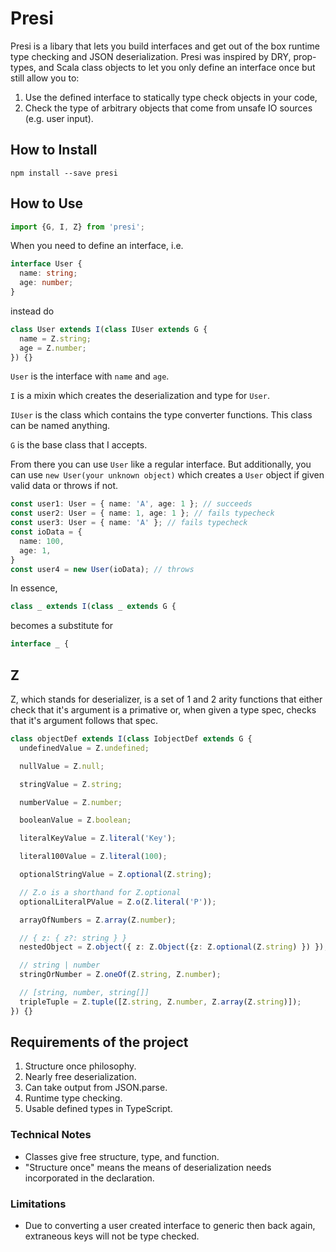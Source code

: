 # Presi
Presi is a libary that lets you build interfaces and get out of the box
runtime type checking and JSON deserialization. Presi was inspired by DRY,
prop-types, and Scala class objects to let you only define an interface once
but still allow you to:

1. Use the defined interface to statically type check
objects in your code,
2. Check the type of arbitrary objects that come from
unsafe IO sources (e.g. user input).

## How to Install

```
npm install --save presi
```

## How to Use

```typescript
import {G, I, Z} from 'presi';
```

When you need to define an interface, i.e.

```typescript
interface User {
  name: string;
  age: number;
}
```

instead do

```typescript
class User extends I(class IUser extends G {
  name = Z.string;
  age = Z.number;
}) {}
```
`User` is the interface with `name` and `age`.

`I` is a mixin which creates the deserialization and type for `User`.

`IUser` is the class which contains the type converter functions. This class can
be named anything.

`G` is the base class that I accepts.

From there you can use `User` like a regular interface. But additionally, you
can use `new User(your unknown object)` which creates a `User` object if given
valid data or throws if not.

```typescript
const user1: User = { name: 'A', age: 1 }; // succeeds
const user2: User = { name: 1, age: 1 }; // fails typecheck
const user3: User = { name: 'A' }; // fails typecheck
const ioData = {
  name: 100,
  age: 1,
}
const user4 = new User(ioData); // throws
```

In essence,

```typescript
class _ extends I(class _ extends G {
```

becomes a substitute for

```javascript
interface _ {
```

## Z
Z, which stands for deserializer, is a set of 1 and 2 arity functions that
either check that it's argument is a primative or, when given a type spec,
checks that it's argument follows that spec.

```typescript
class objectDef extends I(class IobjectDef extends G {
  undefinedValue = Z.undefined;

  nullValue = Z.null;

  stringValue = Z.string;

  numberValue = Z.number;

  booleanValue = Z.boolean;

  literalKeyValue = Z.literal('Key');

  literal100Value = Z.literal(100);

  optionalStringValue = Z.optional(Z.string);

  // Z.o is a shorthand for Z.optional
  optionalLiteralPValue = Z.o(Z.literal('P'));

  arrayOfNumbers = Z.array(Z.number);

  // { z: { z?: string } }
  nestedObject = Z.object({ z: Z.Object({z: Z.optional(Z.string) }) });

  // string | number
  stringOrNumber = Z.oneOf(Z.string, Z.number);

  // [string, number, string[]]
  tripleTuple = Z.tuple([Z.string, Z.number, Z.array(Z.string)]);
}) {}
```

## Requirements of the project
1. Structure once philosophy.
2. Nearly free deserialization.
3. Can take output from JSON.parse.
4. Runtime type checking.
5. Usable defined types in TypeScript.

### Technical Notes
* Classes give free structure, type, and function.
* "Structure once" means the means of deserialization needs incorporated in the
    declaration.
### Limitations
* Due to converting a user created interface to generic then back again,
    extraneous keys will not be type checked.